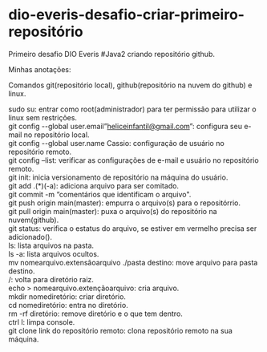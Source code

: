 # dio-everis-desafio-criar-primeiro-repositório

Primeiro desafio DIO Everis #Java2 criando repositório github.

Minhas anotações:

Comandos git(repositório local), github(repositório na nuvem do github) e linux.

sudo su: entrar como root(administrador) para ter permissão para utilizar o linux sem restrições.<br>
git config --global user.email”heliceinfantil@gmail.com”: configura seu e-mail no repositório local.<br>
git config --global user.name Cassio: configuração de usuário no repositório remoto.<br>
git config –list: verificar as configurações de e-mail e usuário no repositório remoto.<br>
git init: inicia versionamento de repositório na máquina do usuário.<br>
git add .(*)(-a): adiciona arquivo para ser comitado.<br>
git commit -m “comentários que identificam o arquivo".<br>
git push origin main(master): empurra o arquivo(s) para o repositórrio.<br>
git pull origin main(master): puxa o arquivo(s)  do repositório na nuvem(github).<br>
git status:  verifica o estatus do arquivo, se estiver em vermelho precisa ser adicionado().<br>
ls: lista arquivos na pasta.<br>
ls -a: lista arquivos ocultos.<br>
mv nomearquivo.extensãoarquivo ./pasta destino: move arquivo para pasta destino.<br>
/: volta para diretório raiz.<br>
echo > nomearquivo.extençãoarquivo: cria arquivo.<br>
mkdir nomediretório: criar diretório.<br>
cd nomediretório: entra no diretório. <br>
rm -rf diretório: remove diretório e o que tem dentro.<br>
ctrl l: limpa console.<br>
git clone link do repositório remoto: clona repositório remoto na sua máquina.<br>

